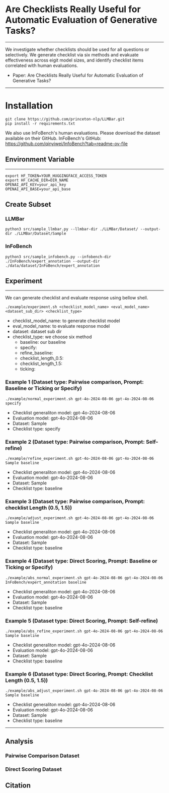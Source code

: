 # Are Checklists Really Useful for Automatic Evaluation of Generative Tasks?
---
We investigate whether checklists should be used for all questions or selectively.
We generate checklist via six methods and evakuate effectiveness across eigit model sizes, and identify checklist items correlated with human evaluations.

- Paper: Are Checklists Really Useful for Automatic Evaluation of Generative Tasks?
---
# Installation
```
git clone https://github.com/princeton-nlp/LLMBar.git
pip install -r requirements.txt
```
We also use InFoBench's human evaluations.
Please download the dataset available on their GitHub.
InFoBench's GitHub: https://github.com/qinyiwei/InfoBench?tab=readme-ov-file

## Environment Variable
---
```
export HF_TOKEN=YOUR_HUGGINGFACE_ACCESS_TOKEN
export HF_CACHE_DIR=DIR_NAME
OPENAI_API_KEY=your_api_key
OPENAI_API_BASE=your_api_base
```

## Create Subset
### LLMBar

```
python3 src/sample_llmbar.py --llmbar-dir ./LLMBar/Dataset/ --output-dir ./LLMBar/Dataset/Sample
```
### InFoBench
```
python3 src/sample_infobench.py --infobench-dir ./InFoBench/expert_annotation --output-dir ./data/dataset/InFoBench/expert_annotation
```

## Experiment
---
We can generate checklist and evaluate response using bellow shell.
```
./example/experiment.sh <checklist_model_name> <eval_model_name> <dataset_sub_dir> <checklist_type>
```
-  checklist_model_name: to generate checklist model 
-  eval_model_name: to evaluate response model 
-  dataset: dataset sub dir
-  checklist_type: we choose six method
    - baseline: our baseline
    - specify: 
    - refine_baseline:
    - checklist_length_0.5: 
    - checklist_length_1.5: 
    - ticking: 

### Example 1 (Dataset type: Pairwise comparison, Prompt: Baseline or Ticking or Specify)
```
./example/normal_experiment.sh gpt-4o-2024-08-06 gpt-4o-2024-08-06 specify
```
- Checklist generaliton model: gpt-4o-2024-08-06
- Evaluation model: gpt-4o-2024-08-06
- Dataset: Sample
- Checklist type: specify

### Example 2 (Dataset type: Pairwise comparison, Prompt: Self-refine)
```
./example/refine_experiment.sh gpt-4o-2024-08-06 gpt-4o-2024-08-06 Sample baseline
```
- Checklist generaliton model: gpt-4o-2024-08-06
- Evaluation model: gpt-4o-2024-08-06
- Dataset: Sample
- Checklist type: baseline

### Example 3 (Dataset type: Pairwise comparison, Prompt: checklist Length (0.5, 1.5))
```
./example/adjust_experiment.sh gpt-4o-2024-08-06 gpt-4o-2024-08-06 Sample baseline
```
- Checklist generaliton model: gpt-4o-2024-08-06
- Evaluation model: gpt-4o-2024-08-06
- Dataset: Sample
- Checklist type: baseline


### Example 4 (Dataset type: Direct Scoring, Prompt: Baseline or Ticking or Specify)
```
./example/abs_normal_experiment.sh gpt-4o-2024-08-06 gpt-4o-2024-08-06 InFoBench/expert_annotation baseline
```
- Checklist generaliton model: gpt-4o-2024-08-06
- Evaluation model: gpt-4o-2024-08-06
- Dataset: Sample
- Checklist type: baseline

### Example 5 (Dataset type: Direct Scoring, Prompt: Self-refine)
```
./example/abs_refine_experiment.sh gpt-4o-2024-08-06 gpt-4o-2024-08-06 Sample baseline
```
- Checklist generaliton model: gpt-4o-2024-08-06
- Evaluation model: gpt-4o-2024-08-06
- Dataset: Sample
- Checklist type: baseline

### Example 6 (Dataset type: Direct Scoring, Prompt: Checklist Length (0.5, 1.5))
```
./example/abs_adjust_experiment.sh gpt-4o-2024-08-06 gpt-4o-2024-08-06 Sample baseline
```
- Checklist generaliton model: gpt-4o-2024-08-06
- Evaluation model: gpt-4o-2024-08-06
- Dataset: Sample
- Checklist type: baseline


---

## Analysis

### Pairwise Comparison Dataset


### Direct Scoring Dataset


## Citation
```

```



